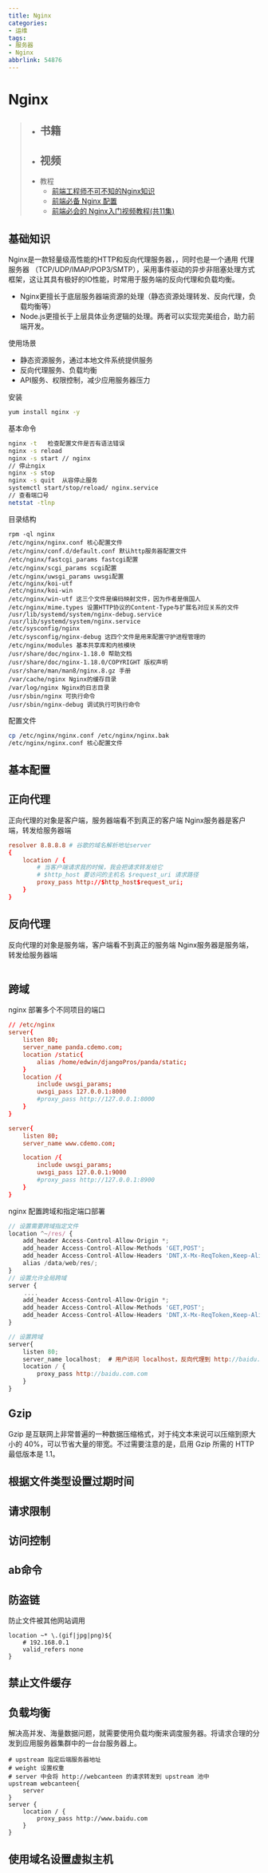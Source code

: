 ```yaml
---
title: Nginx
categories:
- 运维
tags:
- 服务器
- Nginx
abbrlink: 54876
---
```


# Nginx

> - 书籍
> 	- 
> - 视频
> 	- 
> - 教程
> 	- [前端工程师不可不知的Nginx知识](https://juejin.cn/post/6864085814571335694)
> 	- [前端必备 Nginx 配置](https://juejin.cn/post/6844903942262882318)
> 	- [前端必会的 Nginx入门视频教程(共11集)](https://juejin.cn/post/6844903701459501070)

## 基础知识

Nginx是一款轻量级高性能的HTTP和反向代理服务器，，同时也是一个通用 代理服务器 （TCP/UDP/IMAP/POP3/SMTP），采用事件驱动的异步非阻塞处理方式框架，这让其具有极好的IO性能，时常用于服务端的反向代理和负载均衡。

- Nginx更擅长于底层服务器端资源的处理（静态资源处理转发、反向代理，负载均衡等）
- Node.js更擅长于上层具体业务逻辑的处理。两者可以实现完美组合，助力前端开发。

使用场景

- 静态资源服务，通过本地文件系统提供服务
- 反向代理服务、负载均衡
- API服务、权限控制，减少应用服务器压力

安装

```bash
yum install nginx -y
```

基本命令

```bash
nginx -t   检查配置文件是否有语法错误
nginx -s reload   
nginx -s start // nginx
// 停止ngix
nginx -s stop
nginx -s quit  从容停止服务
systemctl start/stop/reload/ nginx.service
// 查看端口号
netstat -tlnp 
```

目录结构

```
rpm -ql nginx
/etc/nginx/nginx.conf 核心配置文件
/etc/nginx/conf.d/default.conf 默认http服务器配置文件
/etc/nginx/fastcgi_params fastcgi配置
/etc/nginx/scgi_params scgi配置
/etc/nginx/uwsgi_params uwsgi配置
/etc/nginx/koi-utf
/etc/nginx/koi-win
/etc/nginx/win-utf 这三个文件是编码映射文件，因为作者是俄国人
/etc/nginx/mime.types 设置HTTP协议的Content-Type与扩展名对应关系的文件
/usr/lib/systemd/system/nginx-debug.service
/usr/lib/systemd/system/nginx.service
/etc/sysconfig/nginx
/etc/sysconfig/nginx-debug 这四个文件是用来配置守护进程管理的
/etc/nginx/modules 基本共享库和内核模块
/usr/share/doc/nginx-1.18.0 帮助文档
/usr/share/doc/nginx-1.18.0/COPYRIGHT 版权声明
/usr/share/man/man8/nginx.8.gz 手册
/var/cache/nginx Nginx的缓存目录
/var/log/nginx Nginx的日志目录
/usr/sbin/nginx 可执行命令
/usr/sbin/nginx-debug 调试执行可执行命令
```

配置文件

```bash
cp /etc/nginx/nginx.conf /etc/nginx/nginx.bak
/etc/nginx/nginx.conf 核心配置文件
```

## 基本配置



## 正向代理

正向代理的对象是客户端，服务器端看不到真正的客户端  Nginx服务器是客户端，转发给服务器端

```conf
resolver 8.8.8.8 # 谷歌的域名解析地址server
{ 
    location / {      
        # 当客户端请求我的时候，我会把请求转发给它      
        # $http_host 要访问的主机名 $request_uri 请求路径      
    	proxy_pass http://$http_host$request_uri; 
    }
}
```

## 反向代理

反向代理的对象是服务端，客户端看不到真正的服务端 Nginx服务器是服务端，转发给服务器端

```bash

```

## 跨域

nginx 部署多个不同项目的端口

```conf
// /etc/nginx
server{
	listen 80;
	server_name panda.cdemo.com;
	location /static{
		alias /home/edwin/djangoPros/panda/static;
	}
	location /{
		include uwsgi_params;
		uwsgi_pass 127.0.0.1:8000
		#proxy_pass http://127.0.0.1:8000
	} 
}

server{
	listen 80;
	server_name www.cdemo.com;

	location /{
		include uwsgi_params;
		uwsgi_pass 127.0.0.1:9000
		#proxy_pass http://127.0.0.1:8900
	} 
}
```

nginx 配置跨域和指定端口部署

```js
// 设置需要跨域指定文件
location ^~/res/ {
    add_header Access-Control-Allow-Origin *;
    add_header Access-Control-Allow-Methods 'GET,POST';
    add_header Access-Control-Allow-Headers 'DNT,X-Mx-ReqToken,Keep-Alive,User-Agent,X-Requested-With,If-Modified-Since,Cache-Control,Content-Type,Authorization';
    alias /data/web/res/;
}
// 设置允许全局跨域
server {
　　 ....
    add_header Access-Control-Allow-Origin *;
    add_header Access-Control-Allow-Methods 'GET,POST';
    add_header Access-Control-Allow-Headers 'DNT,X-Mx-ReqToken,Keep-Alive,User-Agent,X-Requested-With,If-Modified-Since,Cache-Control,Content-Type,Authorization';  
}

// 设置跨域
server{
    listen 80;
    server_name localhost;  # 用户访问 localhost，反向代理到 http://baidu.com
    location / {
        proxy_pass http://baidu.com.com
    }
}
```

## Gzip

Gzip 是互联网上非常普遍的一种数据压缩格式，对于纯文本来说可以压缩到原大小的 40%，可以节省大量的带宽。不过需要注意的是，启用 Gzip 所需的 HTTP 最低版本是 1.1。





## 根据文件类型设置过期时间





## 请求限制





## 访问控制





## ab命令



## 防盗链

防止文件被其他网站调用

```
location ~* \.(gif|jpg|png)${
	# 192.168.0.1
	valid_refers none
}
```





## 禁止文件缓存







## 负载均衡

解决高并发、海量数据问题，就需要使用负载均衡来调度服务器。将请求合理的分发到应用服务器集群中的一台台服务器上。

```
# upstream 指定后端服务器地址
# weight 设置权重
# server 中会将 http://webcanteen 的请求转发到 upstream 池中
upstream webcanteen{
	server 
}
server {
 	location / {
 	 	proxy_pass http://www.baidu.com
 	}
}
```

## 使用域名设置虚拟主机





